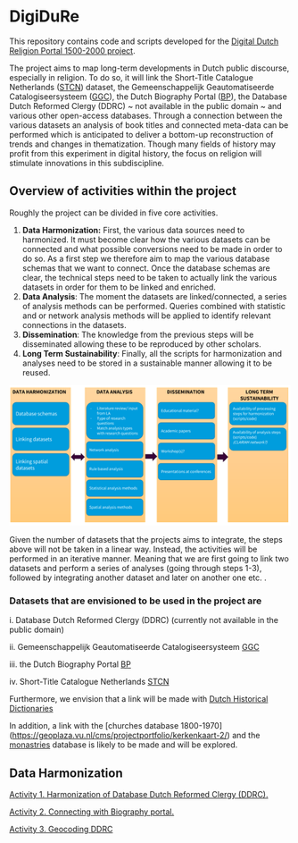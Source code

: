 # DigiDuRe
This repository contains code and scripts developed for the [Digital Dutch Religion Portal 1500-2000 project](https://research-software-directory.org/projects/digidure).

The project aims to map long-term developments in Dutch public discourse, especially in religion. To do so, it will link the Short-Title Catalogue Netherlands ([STCN]( http://data.bibliotheken.nl/doc/dataset/stcn)) dataset, the Gemeenschappelijk Geautomatiseerde Catalogiseersysteem ([GGC](https://www.oclc.org/nl/ggc.html)), the Dutch Biography Portal ([BP](http://www.biografischportaal.nl/)), the Database Dutch Reformed Clergy (DDRC) ~ not available in the public domain ~ and various other open-access databases. 
Through a connection between the various datasets an analysis of book titles and connected meta-data can be performed which is anticipated to deliver a bottom-up reconstruction of trends and changes in thematization. Though many fields of history may profit from this experiment in digital history, the focus on religion will stimulate innovations in this subdiscipline.

## Overview of activities within the project

Roughly the project can be divided in five core activities. 

1. **Data Harmonization:** First, the various data sources need to harmonized. It must become clear how the various datasets can be connected and what possible conversions need to be made in order to do so. As a first step we therefore aim to map the various database schemas that we want to connect. Once the database schemas are clear, the technical steps need to be taken to actually link the various datasets in order for them to be linked and enriched.
2. **Data Analysis**: The moment the datasets are linked/connected, a series of analysis methods can be performed. Queries combined with statistic and or network analysis methods will be applied to identify relevant connections in the datasets. 
3. **Dissemination**: The knowledge from the previous steps will be disseminated allowing these to be reproduced by other scholars. 
4. **Long Term Sustainability**: Finally, all the scripts for harmonization and analyses need to be stored in a sustainable manner allowing it to be reused.

![Figure 1 shown a schematic overview on the various activities and shows that the activities are nonlinear, meaning that especially between the data harmonization and data analysis phase iterations will take place.](/images/figure1.png)


Given the number of datasets that the projects aims to integrate, the steps above will not be taken in a linear way. Instead, the activities will be performed in an iterative manner. Meaning that we are first going to link two datasets and perform a series of analyses (going through steps 1-3), followed by integrating another dataset and later on another one etc. . 

### Datasets that are envisioned to be used in the project are

i. Database Dutch Reformed Clergy (DDRC) (currently not available in the public domain)

ii. Gemeenschappelijk Geautomatiseerde Catalogiseersysteem [GGC](https://www.oclc.org/nl/ggc.html)

iii. the Dutch Biography Portal [BP](www.biografischportaal.nl/)

iv.  Short-Title Catalogue Netherlands [STCN](http://data.bibliotheken.nl/doc/dataset/stcn)


Furthermore, we envision that a link will be made with [Dutch Historical Dictionaries](https://ivdnt.org/woordenboeken/historische-woordenboeken/#historical-dictionaries)

In addition, a link with the [churches database 1800-1970] (https://geoplaza.vu.nl/cms/projectportfolio/kerkenkaart-2/) and the [monastries](https://geoplaza.vu.nl/cms/projectportfolio/kloosterkaart/) database is likely to be made and will be explored.

## Data Harmonization

[Activity 1. Harmonization of Database Dutch Reformed Clergy (DDRC).](/act1/) 

[Activity 2. Connecting with Biography portal.](/act2/)

[Activity 3. Geocoding DDRC](/act3/)

